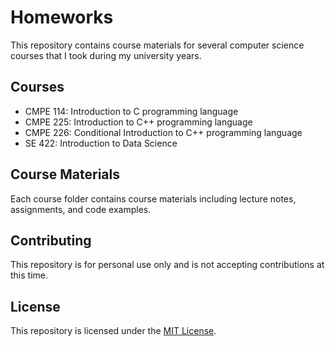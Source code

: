 Homeworks
==================

This repository contains course materials for several computer science courses that I took during my university years.

Courses
-------

*   CMPE 114: Introduction to C programming language
*   CMPE 225: Introduction to C++ programming language
*   CMPE 226: Conditional Introduction to C++ programming language
*   SE 422: Introduction to Data Science

Course Materials
----------------

Each course folder contains course materials including lecture notes, assignments, and code examples.

Contributing
------------

This repository is for personal use only and is not accepting contributions at this time.

License
-------

This repository is licensed under the [MIT License](LICENSE).
